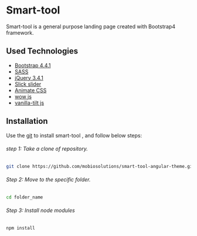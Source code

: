 # Smart-tool

Smart-tool is a general purpose landing page created with Bootstrap4 framework.

## Used Technologies 
- [Bootstrap 4.4.1](https://getbootstrap.com/docs/4.4/getting-started/download/)
- [SASS](https://sass-lang.com/install)
- [jQuery 3.4.1](https://jquery.com/download/)
- [Slick slider](https://kenwheeler.github.io/slick/)
- [Animate CSS](https://daneden.github.io/animate.css/)
- [wow js](https://wowjs.uk/docs.html)
- [vanilla-tilt js](https://micku7zu.github.io/vanilla-tilt.js/)


## Installation

Use the [git](https://git-scm.com/downloads) to install smart-tool , and follow below steps:

###### step 1: Take a clone of repository.
```bash
git clone https://github.com/mobiosolutions/smart-tool-angular-theme.git
```
###### Step 2: Move to the specific folder.
```bash
cd folder_name
```
###### Step 3: Install node modules
```bash
npm install
```